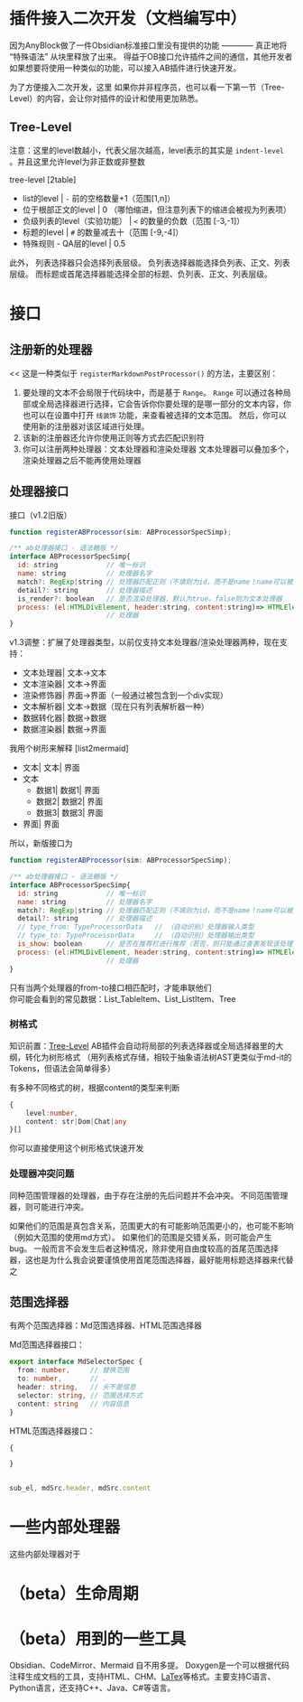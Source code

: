 # 插件接入二次开发（文档编写中）

因为AnyBlock做了一件Obsidian标准接口里没有提供的功能 ———— 真正地将 “特殊语法” 从块里释放了出来。
得益于OB接口允许插件之间的通信，其他开发者如果想要将使用一种类似的功能，可以接入AB插件进行快速开发。

为了方便接入二次开发，这里
如果你并非程序员，也可以看一下第一节（Tree-Level）的内容，会让你对插件的设计和使用更加熟悉。

## Tree-Level

注意：这里的level数越小，代表父层次越高，level表示的其实是 `indent-level` 。并且这里允许level为非正数或非整数

tree-level
[2table]
- list的level | `-` 前的空格数量+1（范围\[1,n]）
- 位于根部正文的level | 0 （哪怕缩进，但注意列表下的缩进会被视为列表项）
- 负级列表的level（实验功能） | `<` 的数量的负数（范围 \[-3,-1]）
- 标题的level | `#` 的数量减去十（范围 \[-9,-4]）
- 特殊规则 - QA层的level | 0.5

此外，
列表选择器只会选择列表层级。
负列表选择器能选择负列表、正文、列表层级。
而标题或首尾选择器能选择全部的标题、负列表、正文、列表层级。

# 接口

## 注册新的处理器

<< 这是一种类似于 `registerMarkdownPostProcessor()` 的方法，主要区别：

1. 要处理的文本不会局限于代码块中，而是基于 `Range`。
   `Range` 可以通过各种局部或全局选择器进行选择，它会告诉你你要处理的是哪一部分的文本内容，你也可以在设置中打开 `线装饰` 功能，来查看被选择的文本范围。
   然后，你可以使用新的注册器对该区域进行处理。
2. 该新的注册器还允许你使用正则等方式去匹配识别符
3. 你可以注册两种处理器：文本处理器和渲染处理器
   文本处理器可以叠加多个，渲染处理器之后不能再使用处理器

## 处理器接口

接口（v1.2旧版）
```js
function registerABProcessor(sim: ABProcessorSpecSimp);

/** ab处理器接口 - 语法糖版 */
interface ABProcessorSpecSimp{
  id: string            // 唯一标识
  name: string          // 处理器名字
  match?: RegExp|string // 处理器匹配正则（不填则为id，而不是name！name可以被翻译或是重复的）
  detail?: string       // 处理器描述
  is_render?: boolean   // 是否渲染处理器，默认为true。false则为文本处理器
  process: (el:HTMLDivElement, header:string, content:string)=> HTMLElement|string
                        // 处理器
}
```

v1.3调整：扩展了处理器类型，以前仅支持文本处理器/渲染处理器两种，现在支持：
- 文本处理器|  文本->文本
- 文本渲染器|  文本->界面
- 渲染修饰器|  界面->界面（一般通过被包含到一个div实现）
- 文本解析器|  文本->数据（现在只有列表解析器一种）
- 数据转化器|  数据->数据
- 数据渲染器|  数据->界面

我用个树形来解释
[list2mermaid]
- 文本| 文本| 界面
- 文本
	- 数据1| 数据1| 界面
	- 数据2| 数据2| 界面
	- 数据3| 数据3| 界面
- 界面| 界面

所以，新版接口为

```js
function registerABProcessor(sim: ABProcessorSpecSimp);

/** ab处理器接口 - 语法糖版 */
interface ABProcessorSpecSimp{
  id: string            // 唯一标识
  name: string          // 处理器名字
  match?: RegExp|string // 处理器匹配正则（不填则为id，而不是name！name可以被翻译或是重复的）
  detail?: string       // 处理器描述
  // type_from: TypeProcessorData   // （自动识别）处理器输入类型
  // type_to: TypeProcessorData     // （自动识别）处理器输出类型
  is_show: boolean      // 是否在推荐栏进行推荐（若否，则只能通过查表发现该处理器）
  process: (el:HTMLDivElement, header:string, content:string)=> HTMLElement|string
                        // 处理器
}
```

只有当两个处理器的from-to接口相匹配时，才能串联他们  
你可能会看到的常见数据：List_TableItem、List_ListItem、Tree

### 树格式

知识前置：[Tree-Level](#Tree-Level)
AB插件会自动将局部的列表选择器或全局选择器里的大纲，转化为树形格式
（用列表格式存储，相较于抽象语法树AST更类似于md-it的Tokens，但语法会简单得多）

有多种不同格式的树，根据content的类型来判断

```typescript
{
    level:number,
    content: str|Dom|Chat|any
}[]
```

你可以直接使用这个树形格式快速开发

### 处理器冲突问题

同种范围管理器的处理器，由于存在注册的先后问题并不会冲突。
不同范围管理器，则可能进行冲突。

如果他们的范围是真包含关系，范围更大的有可能影响范围更小的，也可能不影响（例如大范围的使用md方式）。
如果他们的范围是交错关系，则可能会产生bug。
一般而言不会发生后者这种情况，除非使用自由度较高的首尾范围选择器，这也是为什么我会说要谨慎使用首尾范围选择器，最好能用标题选择器来代替之

## 范围选择器

有两个范围选择器：Md范围选择器、HTML范围选择器

Md范围选择器接口：

```typescript
export interface MdSelectorSpec {
  from: number,     // 替换范围
  to: number,       // .
  header: string,   // 头不是信息
  selector: string, // 范围选择方式
  content: string   // 内容信息
}
```

HTML范围选择器接口：

```typescript
{

}


sub_el, mdSrc.header, mdSrc.content
```

# 一些内部处理器

这些内部处理器对于













# （beta）生命周期

# （beta）用到的一些工具

Obsidian、CodeMirror、Mermaid 自不用多提。
Doxygen是一个可以根据代码注释生成文档的工具，支持HTML、CHM、[LaTex](https://so.csdn.net/so/search?q=LaTex&spm=1001.2101.3001.7020)等格式。主要支持C语言、Python语言，还支持C++、Java、C#等语言。












